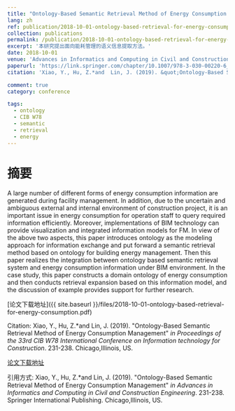 ```yaml
---
title: "Ontology-Based Semantic Retrieval Method of Energy Consumption Management"
lang: zh
ref: publication/2018-10-01-ontology-based-retrieval-for-energy-consumption
collection: publications
permalink: /publication/2018-10-01-ontology-based-retrieval-for-energy-consumption
excerpt: '本研究提出面向能耗管理的语义信息提取方法。'
date: 2018-10-01
venue: 'Advances in Informatics and Computing in Civil and Construction Engineering'
paperurl: 'https://link.springer.com/chapter/10.1007/978-3-030-00220-6_28'
citation: 'Xiao, Y., Hu, Z.*and  Lin, J. (2019). &quot;Ontology-Based Semantic Retrieval Method of Energy Consumption Management&quot; <i>in Advances in Informatics and Computing in Civil and Construction Engineering</i>. 231-238. Springer International Publishing. Chicago,Illinois, US.'

comment: true
category: conference

tags: 
  - ontology
  - CIB W78
  - semantic
  - retrieval
  - energy
---
```



摘要
====

A large number of different forms of energy consumption information are generated during facility management. In addition, due to the uncertain and ambiguous external and internal environment of construction project, it is an important issue in energy consumption for operation staff to query required information efficiently. Moreover, implementations of BIM technology can provide visualization and integrated information models for FM. In view of the above two aspects, this paper introduces ontology as the modeling approach for information exchange and put forward a semantic retrieval method based on ontology for building energy management. Then this paper realizes the integration between ontology based semantic retrieval system and energy consumption information under BIM environment. In the case study, this paper constructs a domain ontology of energy consumption and then conducts retrieval expansion based on this information model, and the discussion of example provides support for further research. 

[论文下载地址]({{ site.baseurl }}/files/2018-10-01-ontology-based-retrieval-for-energy-consumption.pdf)

Citation: Xiao, Y., Hu, Z.*and  Lin, J. (2019). &quot;Ontology-Based Semantic Retrieval Method of Energy Consumption Management&quot; <i>in Proceedings of the 33rd CIB W78 International Conference on Information technology for Construction</i>. 231-238. Chicago,Illinois, US.

[论文下载地址](https://link.springer.com/chapter/10.1007/978-3-030-00220-6_28)

引用方式: Xiao, Y., Hu, Z.*and  Lin, J. (2019). &quot;Ontology-Based Semantic Retrieval Method of Energy Consumption Management&quot; <i>in Advances in Informatics and Computing in Civil and Construction Engineering</i>. 231-238. Springer International Publishing. Chicago,Illinois, US.